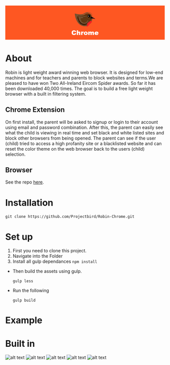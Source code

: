 ![alt text](assets/img/banner/readme.jpg "Robin-Chrome")

# About
Robin is light weight award winning web browser. It is designed for low-end machines and for teachers and parents to block websites and terms.We are pleased to have won Two All-Ireland Eircom Spider awards. So far it has been downloaded 40,000 times. The goal is to build a free light weight browser with a built in filtering system.

## Chrome Extension
On first install, the parent will be asked to signup or login to their account using email and password combination.
After this, the parent can easily see what the child is viewing in real time and set black and white listed sites and block other browsers from being opened.
The parent can see if the user (child) tried to access a high profanity site or a blacklisted website and can reset the color theme on the web browser back to the users (child) selection.

## Browser
See the repo [here](https://github.com/Projectbird/Robin).

# Installation
```
git clone https://github.com/Projectbird/Robin-Chrome.git
```

# Set up

1. First you need to clone this project.
2. Navigate into the Folder
3. Install all gulp dependances ```npm install```
- Then build the assets using gulp.

  ```
  gulp less
  ```

- Run the following

  ```
  gulp build
  ```

# Example

# Built in
![alt text](http://www.projectbird.com/uploads/6/0/3/3/603320/7878121_orig.png "HTML5") ![alt text](http://www.projectbird.com/uploads/6/0/3/3/603320/9471244.png "Css3") ![alt text](http://www.projectbird.com/uploads/6/0/3/3/603320/7948503_orig.png "Bootstrap") ![alt text](http://www.projectbird.com/uploads/6/0/3/3/603320/4019039.png "Javascript")   ![alt text](http://www.projectbird.com/uploads/6/0/3/3/603320/2258525.png "Node.js")
